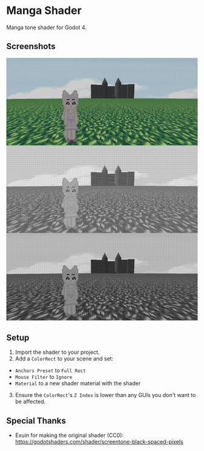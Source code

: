 # Manga Shader

Manga tone shader for Godot 4.

## Screenshots

<img src="https://github.com/Joy-less/MangaShader/blob/main/Example1.png?raw=true" width=1024 />

## Setup

1. Import the shader to your project.
2. Add a `ColorRect` to your scene and set:
- `Anchors Preset` to `Full Rect`
- `Mouse Filter` to `Ignore`
- `Material` to a new shader material with the shader
3. Ensure the `ColorRect`'s `Z Index` is lower than any GUIs you don't want to be affected.

## Special Thanks

- Exuin for making the original shader (CC0): https://godotshaders.com/shader/screentone-black-spaced-pixels